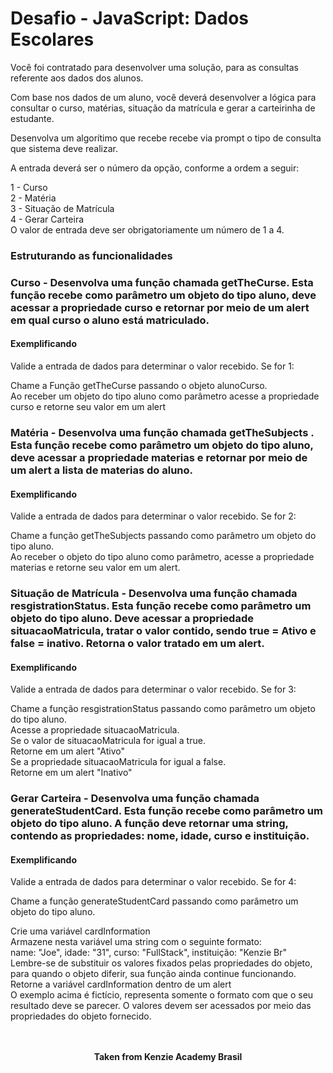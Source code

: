 <h1>Desafio - JavaScript: Dados Escolares</h1>

Você foi contratado para desenvolver uma solução, para as consultas referente aos dados dos alunos.

Com base nos dados de um aluno, você deverá desenvolver a lógica para consultar o curso, matérias, situação da matrícula e gerar a carteirinha de estudante.

Desenvolva um algorítimo que recebe recebe via prompt o tipo de consulta que sistema deve realizar.

A entrada deverá ser o número da opção, conforme a ordem a seguir:

1 - Curso  
2 - Matéria  
3 - Situação de Matrícula  
4 - Gerar Carteira  
O valor de entrada deve ser obrigatoriamente um número de 1 a 4.  

<h3>Estruturando as funcionalidades</h3>
<h3>Curso - Desenvolva uma função chamada getTheCurse. Esta função recebe como parâmetro um objeto do tipo aluno, deve acessar a propriedade curso e retornar por meio de um alert em qual curso o aluno está matriculado.</h3>

<h4>Exemplificando</h4>

Valide a entrada de dados para determinar o valor recebido. Se for 1:

Chame a Função getTheCurse passando o objeto alunoCurso.  
Ao receber um objeto do tipo aluno como parâmetro acesse a propriedade curso e retorne seu valor em um alert

<h3>Matéria - Desenvolva uma função chamada getTheSubjects . Esta função recebe como parâmetro um objeto do tipo aluno, deve acessar a propriedade materias e retornar por meio de um alert a lista de materias do aluno.</h3>

<h4>Exemplificando</h4>

Valide a entrada de dados para determinar o valor recebido. Se for 2:

Chame a função getTheSubjects passando como parâmetro um objeto do tipo aluno.  
Ao receber o objeto do tipo aluno como parâmetro, acesse a propriedade materias e retorne seu valor em um alert.

<h3>Situação de Matrícula - Desenvolva uma função chamada resgistrationStatus. Esta função recebe como parâmetro um objeto do tipo aluno. Deve acessar a propriedade situacaoMatricula, tratar o valor contido, sendo true = Ativo e false = inativo. Retorna o valor tratado em um alert.</h3>

<h4>Exemplificando</h4>

Valide a entrada de dados para determinar o valor recebido. Se for 3:

Chame a função resgistrationStatus passando como parâmetro um objeto do tipo aluno.  
Acesse a propriedade situacaoMatricula.  
Se o valor de situacaoMatricula for igual a true.  
Retorne em um alert "Ativo"  
Se a propriedade situacaoMatricula for igual a false.  
Retorne em um alert "Inativo"  

<h3>Gerar Carteira - Desenvolva uma função chamada generateStudentCard. Esta função recebe como parâmetro um objeto do tipo aluno. A função deve retornar uma string, contendo as propriedades: nome, idade, curso e instituição.</h3>

<h4>Exemplificando</h4>

Valide a entrada de dados para determinar o valor recebido. Se for 4:

Chame a função generateStudentCard passando como parâmetro um objeto do tipo aluno.

Crie uma variável cardInformation  
Armazene nesta variável uma string com o seguinte formato:  
name: "Joe", idade: "31", curso: "FullStack", instituição: "Kenzie Br"  
Lembre-se de substituir os valores fixados pelas propriedades do objeto, para quando o objeto diferir, sua função ainda continue funcionando.  
Retorne a variável cardInformation dentro de um alert  
O exemplo acima é fictício, representa somente o formato com que o seu resultado deve se parecer. O valores devem ser acessados por meio das propriedades do objeto fornecido.  
<br>
<br>

<p align="center"><b>Taken from Kenzie Academy Brasil</b></p>
